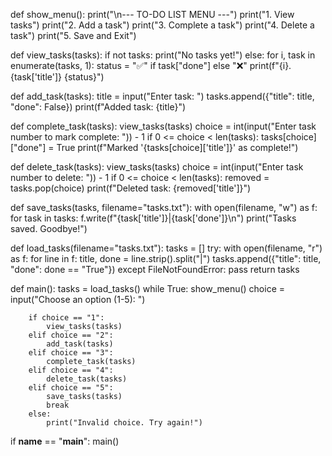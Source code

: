 
def show_menu():
    print("\n--- TO-DO LIST MENU ---")
    print("1. View tasks")
    print("2. Add a task")
    print("3. Complete a task")
    print("4. Delete a task")
    print("5. Save and Exit")

def view_tasks(tasks):
    if not tasks:
        print("No tasks yet!")
    else:
        for i, task in enumerate(tasks, 1):
            status = "✅" if task["done"] else "❌"
            print(f"{i}. {task['title']} {status}")

def add_task(tasks):
    title = input("Enter task: ")
    tasks.append({"title": title, "done": False})
    print(f"Added task: {title}")

def complete_task(tasks):
    view_tasks(tasks)
    choice = int(input("Enter task number to mark complete: ")) - 1
    if 0 <= choice < len(tasks):
        tasks[choice]["done"] = True
        print(f"Marked '{tasks[choice]['title']}' as complete!")

def delete_task(tasks):
    view_tasks(tasks)
    choice = int(input("Enter task number to delete: ")) - 1
    if 0 <= choice < len(tasks):
        removed = tasks.pop(choice)
        print(f"Deleted task: {removed['title']}")

def save_tasks(tasks, filename="tasks.txt"):
    with open(filename, "w") as f:
        for task in tasks:
            f.write(f"{task['title']}|{task['done']}\n")
    print("Tasks saved. Goodbye!")

def load_tasks(filename="tasks.txt"):
    tasks = []
    try:
        with open(filename, "r") as f:
            for line in f:
                title, done = line.strip().split("|")
                tasks.append({"title": title, "done": done == "True"})
    except FileNotFoundError:
        pass
    return tasks

def main():
    tasks = load_tasks()
    while True:
        show_menu()
        choice = input("Choose an option (1-5): ")

        if choice == "1":
            view_tasks(tasks)
        elif choice == "2":
            add_task(tasks)
        elif choice == "3":
            complete_task(tasks)
        elif choice == "4":
            delete_task(tasks)
        elif choice == "5":
            save_tasks(tasks)
            break
        else:
            print("Invalid choice. Try again!")

if __name__ == "__main__":
    main()

